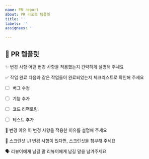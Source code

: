 ```yaml
---
name: PR report
about: PR 리포트 템플릿
title: ''
labels: ''
assignees: ''

---
```


## 🔧 PR 템플릿 ##

✨ 변경 사항
어떤 변경 사항을 적용했는지 간략하게 설명해 주세요

✅ 작업 완료
다음과 같은 작업들이 완료되었는지 체크리스트로 확인해 주세요

- [ ] 버그 수정

- [ ] 기능 추가

- [ ] 코드 리팩토링

- [ ] 테스트 추가

📝 변경 이유
이 변경 사항을 적용한 이유를 설명해 주세요

📸 스크린샷
UI 변경 사항이 있다면, 스크린샷을 첨부해 주세요

🗣️ 리뷰어에게 남길 말
리뷰어에게 남길 말을 남겨주세요
